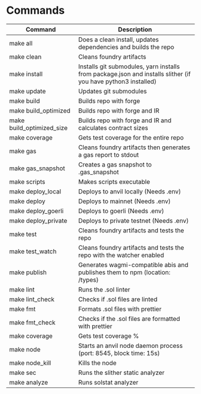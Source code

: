 # Commands

| Command                   | Description                                                                                                   |
| ------------------------- | ------------------------------------------------------------------------------------------------------------- |
| make all                  | Does a clean install, updates dependencies and builds the repo                                                |
| make clean                | Cleans foundry artifacts                                                                                      |
| make install              | Installs git submodules, yarn installs from package.json and installs slither (if you have python3 installed) |
| make update               | Updates git submodules                                                                                        |
| make build                | Builds repo with forge                                                                                        |
| make build_optimized      | Builds repo with forge and IR                                                                                 |
| make build_optimized_size | Builds repo with forge and IR and calculates contract sizes                                                   |
| make coverage             | Gets test coverage for the entire repo                                                                        |
| make gas                  | Cleans foundry artifacts then generates a gas report to stdout                                                |
| make gas_snapshot         | Creates a gas snapshot to .gas_snapshot                                                                       |
| make scripts              | Makes scripts executable                                                                                      |
| make deploy_local         | Deploys to anvil locally (Needs .env)                                                                         |
| make deploy               | Deploys to mainnet (Needs .env)                                                                               |
| make deploy_goerli        | Deploys to goerli (Needs .env)                                                                                |
| make deploy_private       | Deploys to private testnet (Needs .env)                                                                       |
| make test                 | Cleans foundry artifacts and tests the repo                                                                   |
| make test_watch           | Cleans foundry artifacts and tests the repo with the watcher enabled                                          |
| make publish              | Generates wagmi-compatible abis and publishes them to npm (location: /types)                                  |
| make lint                 | Runs the .sol linter                                                                                          |
| make lint_check           | Checks if .sol files are linted                                                                               |
| make fmt                  | Formats .sol files with prettier                                                                              |
| make fmt_check            | Checks if the .sol files are formatted with prettier                                                          |
| make coverage             | Gets test coverage %                                                                                          |
| make node                 | Starts an anvil node daemon process (port: 8545, block time: 15s)                                             |
| make node_kill            | Kills the node                                                                                                |
| make sec                  | Runs the slither static analyzer                                                                              |
| make analyze              | Runs solstat analyzer                                                                                         |
